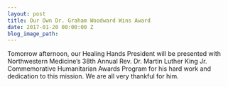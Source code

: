 ```yaml
---
layout: post
title: Our Own Dr. Graham Woodward Wins Award
date: 2017-01-20 00:00:00 Z
blog_image_path: 
---
```


Tomorrow afternoon, our Healing Hands President will be presented with Northwestern Medicine’s 38th Annual Rev. Dr. Martin Luther King Jr. Commemorative Humanitarian Awards Program for his hard work and dedication to this mission. We are all very thankful for him.

&nbsp;